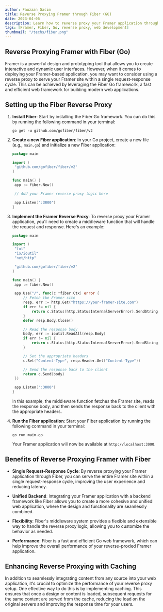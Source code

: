 ```yaml
---
author: Fauzaan Gasim
title: Reverse Proxying Framer through Fiber (GO)
date: 2023-04-06
description: Learn how to reverse proxy your Framer application through the Fiber Go framework, enabling you to serve your Framer site within a single request-response cycle.
tags: [Framer, Fiber, Go, reverse proxy, web development]
thumbnail: "/techs/fiber.png"
---
```


## Reverse Proxying Framer with Fiber (Go)

Framer is a powerful design and prototyping tool that allows you to create interactive and dynamic user interfaces. However, when it comes to deploying your Framer-based application, you may want to consider using a reverse proxy to serve your Framer site within a single request-response cycle. This can be achieved by leveraging the Fiber Go framework, a fast and efficient web framework for building modern web applications.

## Setting up the Fiber Reverse Proxy

1. **Install Fiber**: Start by installing the Fiber Go framework. You can do this by running the following command in your terminal:

   ```
   go get -u github.com/gofiber/fiber/v2
   ```

2. **Create a new Fiber application**: In your Go project, create a new file (e.g., `main.go`) and initialize a new Fiber application:

   ```go
   package main

   import (
   	"github.com/gofiber/fiber/v2"
   )

   func main() {
   	app := fiber.New()

   	// Add your Framer reverse proxy logic here

   	app.Listen(":3000")
   }
   ```

3. **Implement the Framer Reverse Proxy**: To reverse proxy your Framer application, you'll need to create a middleware function that will handle the request and response. Here's an example:

   ```go
   package main

   import (
   	"fmt"
   	"io/ioutil"
   	"net/http"

   	"github.com/gofiber/fiber/v2"
   )

   func main() {
   	app := fiber.New()

   	app.Use("/", func(c *fiber.Ctx) error {
   		// Fetch the Framer site
   		resp, err := http.Get("https://your-framer-site.com")
   		if err != nil {
   			return c.Status(http.StatusInternalServerError).SendString(err.Error())
   		}
   		defer resp.Body.Close()

   		// Read the response body
   		body, err := ioutil.ReadAll(resp.Body)
   		if err != nil {
   			return c.Status(http.StatusInternalServerError).SendString(err.Error())
   		}

   		// Set the appropriate headers
   		c.Set("Content-Type", resp.Header.Get("Content-Type"))

   		// Send the response back to the client
   		return c.Send(body)
   	})

   	app.Listen(":3000")
   }
   ```

   In this example, the middleware function fetches the Framer site, reads the response body, and then sends the response back to the client with the appropriate headers.

4. **Run the Fiber application**: Start your Fiber application by running the following command in your terminal:

   ```
   go run main.go
   ```

   Your Framer application will now be available at `http://localhost:3000`.

## Benefits of Reverse Proxying Framer with Fiber

- **Single Request-Response Cycle**: By reverse proxying your Framer application through Fiber, you can serve the entire Framer site within a single request-response cycle, improving the user experience and reducing latency.

- **Unified Backend**: Integrating your Framer application with a backend framework like Fiber allows you to create a more cohesive and unified web application, where the design and functionality are seamlessly combined.

- **Flexibility**: Fiber's middleware system provides a flexible and extensible way to handle the reverse proxy logic, allowing you to customize the behavior as needed.

- **Performance**: Fiber is a fast and efficient Go web framework, which can help improve the overall performance of your reverse-proxied Framer application.

## Enhancing Reverse Proxying with Caching

In addition to seamlessly integrating content from any source into your web application, it's crucial to optimize the performance of your reverse proxy setup. One effective way to do this is by implementing caching. This ensures that once a design or content is loaded, subsequent requests for the same content are served from the cache, reducing the load on the original servers and improving the response time for your users.